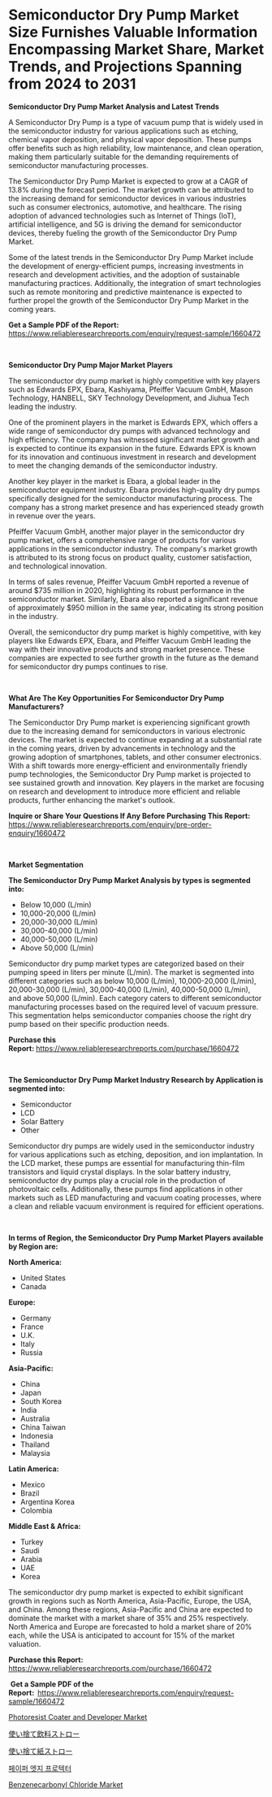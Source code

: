 <p><h1>Semiconductor Dry Pump Market Size Furnishes Valuable Information Encompassing Market Share, Market Trends, and Projections Spanning from 2024 to 2031</h1></p><p><strong>Semiconductor Dry Pump Market Analysis and Latest Trends</strong></p>
<p><p>A Semiconductor Dry Pump is a type of vacuum pump that is widely used in the semiconductor industry for various applications such as etching, chemical vapor deposition, and physical vapor deposition. These pumps offer benefits such as high reliability, low maintenance, and clean operation, making them particularly suitable for the demanding requirements of semiconductor manufacturing processes.</p><p>The Semiconductor Dry Pump Market is expected to grow at a CAGR of 13.8% during the forecast period. The market growth can be attributed to the increasing demand for semiconductor devices in various industries such as consumer electronics, automotive, and healthcare. The rising adoption of advanced technologies such as Internet of Things (IoT), artificial intelligence, and 5G is driving the demand for semiconductor devices, thereby fueling the growth of the Semiconductor Dry Pump Market.</p><p>Some of the latest trends in the Semiconductor Dry Pump Market include the development of energy-efficient pumps, increasing investments in research and development activities, and the adoption of sustainable manufacturing practices. Additionally, the integration of smart technologies such as remote monitoring and predictive maintenance is expected to further propel the growth of the Semiconductor Dry Pump Market in the coming years.</p></p>
<p><strong>Get a Sample PDF of the Report:&nbsp;</strong> <a href="https://www.reliableresearchreports.com/enquiry/request-sample/1660472">https://www.reliableresearchreports.com/enquiry/request-sample/1660472</a></p>
<p>&nbsp;</p>
<p><strong>Semiconductor Dry Pump Major Market Players</strong></p>
<p><p>The semiconductor dry pump market is highly competitive with key players such as Edwards EPX, Ebara, Kashiyama, Pfeiffer Vacuum GmbH, Mason Technology, HANBELL, SKY Technology Development, and Jiuhua Tech leading the industry.</p><p>One of the prominent players in the market is Edwards EPX, which offers a wide range of semiconductor dry pumps with advanced technology and high efficiency. The company has witnessed significant market growth and is expected to continue its expansion in the future. Edwards EPX is known for its innovation and continuous investment in research and development to meet the changing demands of the semiconductor industry.</p><p>Another key player in the market is Ebara, a global leader in the semiconductor equipment industry. Ebara provides high-quality dry pumps specifically designed for the semiconductor manufacturing process. The company has a strong market presence and has experienced steady growth in revenue over the years.</p><p>Pfeiffer Vacuum GmbH, another major player in the semiconductor dry pump market, offers a comprehensive range of products for various applications in the semiconductor industry. The company's market growth is attributed to its strong focus on product quality, customer satisfaction, and technological innovation.</p><p>In terms of sales revenue, Pfeiffer Vacuum GmbH reported a revenue of around $735 million in 2020, highlighting its robust performance in the semiconductor market. Similarly, Ebara also reported a significant revenue of approximately $950 million in the same year, indicating its strong position in the industry.</p><p>Overall, the semiconductor dry pump market is highly competitive, with key players like Edwards EPX, Ebara, and Pfeiffer Vacuum GmbH leading the way with their innovative products and strong market presence. These companies are expected to see further growth in the future as the demand for semiconductor dry pumps continues to rise.</p></p>
<p>&nbsp;</p>
<p><strong>What Are The Key Opportunities For Semiconductor Dry Pump Manufacturers?</strong></p>
<p><p>The Semiconductor Dry Pump market is experiencing significant growth due to the increasing demand for semiconductors in various electronic devices. The market is expected to continue expanding at a substantial rate in the coming years, driven by advancements in technology and the growing adoption of smartphones, tablets, and other consumer electronics. With a shift towards more energy-efficient and environmentally friendly pump technologies, the Semiconductor Dry Pump market is projected to see sustained growth and innovation. Key players in the market are focusing on research and development to introduce more efficient and reliable products, further enhancing the market's outlook.</p></p>
<p><strong>Inquire or Share Your Questions If Any Before Purchasing This Report:</strong> <a href="https://www.reliableresearchreports.com/enquiry/pre-order-enquiry/1660472">https://www.reliableresearchreports.com/enquiry/pre-order-enquiry/1660472</a></p>
<p>&nbsp;</p>
<p><strong>Market Segmentation</strong></p>
<p><strong>The Semiconductor Dry Pump Market Analysis by types is segmented into:</strong></p>
<p><ul><li>Below 10,000 (L/min)</li><li>10,000-20,000 (L/min)</li><li>20,000-30,000 (L/min)</li><li>30,000-40,000 (L/min)</li><li>40,000-50,000 (L/min)</li><li>Above 50,000 (L/min)</li></ul></p>
<p><p>Semiconductor dry pump market types are categorized based on their pumping speed in liters per minute (L/min). The market is segmented into different categories such as below 10,000 (L/min), 10,000-20,000 (L/min), 20,000-30,000 (L/min), 30,000-40,000 (L/min), 40,000-50,000 (L/min), and above 50,000 (L/min). Each category caters to different semiconductor manufacturing processes based on the required level of vacuum pressure. This segmentation helps semiconductor companies choose the right dry pump based on their specific production needs.</p></p>
<p><strong>Purchase this Report:&nbsp;</strong><a href="https://www.reliableresearchreports.com/purchase/1660472">https://www.reliableresearchreports.com/purchase/1660472</a></p>
<p>&nbsp;</p>
<p><strong>The Semiconductor Dry Pump Market Industry Research by Application is segmented into:</strong></p>
<p><ul><li>Semiconductor</li><li>LCD</li><li>Solar Battery</li><li>Other</li></ul></p>
<p><p>Semiconductor dry pumps are widely used in the semiconductor industry for various applications such as etching, deposition, and ion implantation. In the LCD market, these pumps are essential for manufacturing thin-film transistors and liquid crystal displays. In the solar battery industry, semiconductor dry pumps play a crucial role in the production of photovoltaic cells. Additionally, these pumps find applications in other markets such as LED manufacturing and vacuum coating processes, where a clean and reliable vacuum environment is required for efficient operations.</p></p>
<p>&nbsp;</p>
<p><strong>In terms of Region, the Semiconductor Dry Pump Market Players available by Region are:</strong></p>
<p>
    <p> <strong> North America: </strong>
        <ul>
            <li>United States</li>
            <li>Canada</li>
        </ul>
        </p> 
    <p> <strong> Europe: </strong>
        <ul>
            <li>Germany</li>
            <li>France</li>
            <li>U.K.</li>
            <li>Italy</li>
            <li>Russia</li>
        </ul>
        </p> 
    <p> <strong> Asia-Pacific: </strong>
        <ul>
            <li>China</li>
            <li>Japan</li>
            <li>South Korea</li>
            <li>India</li>
            <li>Australia</li>
            <li>China Taiwan</li>
            <li>Indonesia</li>
            <li>Thailand</li>
            <li>Malaysia</li>
        </ul>
        </p> 
    <p> <strong> Latin America: </strong>
        <ul>
            <li>Mexico</li>
            <li>Brazil</li>
            <li>Argentina Korea</li>
            <li>Colombia</li>
        </ul>
        </p> 
    <p> <strong> Middle East & Africa: </strong>
        <ul>
            <li>Turkey</li>
            <li>Saudi</li>
            <li>Arabia</li>
            <li>UAE</li>
            <li>Korea</li>
        </ul>
    </p>
    </p>
<p><p>The semiconductor dry pump market is expected to exhibit significant growth in regions such as North America, Asia-Pacific, Europe, the USA, and China. Among these regions, Asia-Pacific and China are expected to dominate the market with a market share of 35% and 25% respectively. North America and Europe are forecasted to hold a market share of 20% each, while the USA is anticipated to account for 15% of the market valuation.</p></p>
<p><strong>Purchase this Report: </strong><a href="https://www.reliableresearchreports.com/purchase/1660472">https://www.reliableresearchreports.com/purchase/1660472</a></p>
<p>&nbsp;<strong>Get a Sample PDF of the Report:&nbsp;&nbsp;</strong><a href="https://www.reliableresearchreports.com/enquiry/request-sample/1660472">https://www.reliableresearchreports.com/enquiry/request-sample/1660472</a></p>
<p><strong></strong></p>
<p><p><a href="https://github.com/beatblasta/Market-Research-Report-List-2/blob/main/photoresist-coater-and-developer-market.md">Photoresist Coater and Developer Market</a></p><p><a href="https://medium.com/@the_orlando3017/%E4%BD%BF%E3%81%84%E6%8D%A8%E3%81%A6%E3%82%B9%E3%83%88%E3%83%AD%E3%83%BC%E5%B8%82%E5%A0%B4%E3%81%AE%E3%83%88%E3%83%AC%E3%83%B3%E3%83%89%E3%81%A8%E5%B8%82%E5%A0%B4%E5%88%86%E6%9E%90%E3%81%AF-2024%E5%B9%B4%E3%81%8B%E3%82%892031%E5%B9%B4%E3%81%BE%E3%81%A7%E3%81%AE%E4%BA%88%E6%B8%AC%E3%81%A7%E3%81%99-eb2e755588e8">使い捨て飲料ストロー</a></p><p><a href="https://medium.com/@the_orlando3017/%E4%BD%BF%E3%81%84%E6%8D%A8%E3%81%A6%E3%81%AE%E3%83%9A%E3%83%BC%E3%83%91%E3%83%BC%E3%82%B9%E3%83%88%E3%83%AD%E3%83%BC%E5%B8%82%E5%A0%B4-2031%E5%B9%B4%E3%81%BE%E3%81%A7%E3%81%AE%E6%88%90%E5%8A%9F%E3%81%99%E3%82%8B%E3%83%93%E3%82%B8%E3%83%8D%E3%82%B9%E6%88%A6%E7%95%A5%E3%81%AE%E9%8D%B5-9af4a5b7e4f8">使い捨て紙ストロー</a></p><p><a href="https://medium.com/@louisa_aug08/%EC%A7%80%EB%A6%84%EA%B8%B8-%EB%AA%A8%EC%84%9C%EB%A6%AC-%EB%B3%B4%ED%98%B8%EC%9E%AC-%EC%8B%9C%EC%9E%A5-%EA%B7%9C%EB%AA%A8-cagr-%ED%8A%B8%EB%A0%8C%EB%93%9C-2024-2030-6fd451b3e02d">페이퍼 엣지 프로텍터</a></p><p><a href="https://view.publitas.com/reportprime-1/benzenecarbonyl-chloride-market-research-report-the-key-to-successful-business-strategy-forecasted-for-period-from-2024-2031/">Benzenecarbonyl Chloride Market</a></p></p>